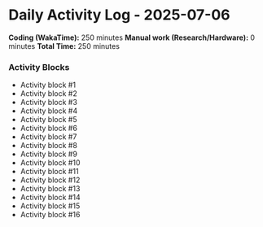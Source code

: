 # Daily Activity Log - 2025-07-06

**Coding (WakaTime):** 250 minutes
**Manual work (Research/Hardware):** 0 minutes
**Total Time:** 250 minutes

### Activity Blocks
- Activity block #1
- Activity block #2
- Activity block #3
- Activity block #4
- Activity block #5
- Activity block #6
- Activity block #7
- Activity block #8
- Activity block #9
- Activity block #10
- Activity block #11
- Activity block #12
- Activity block #13
- Activity block #14
- Activity block #15
- Activity block #16
